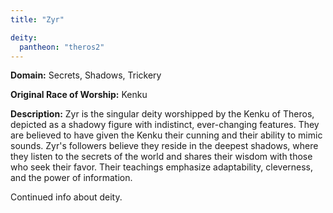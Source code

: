 ```yaml
---
title: "Zyr"

deity: 
  pantheon: "theros2"
---
```


**Domain:** Secrets, Shadows, Trickery

**Original Race of Worship:** Kenku

**Description:** Zyr is the singular deity worshipped by the Kenku of Theros, depicted as a shadowy figure with indistinct, ever-changing features. They are believed to have given the Kenku their cunning and their ability to mimic sounds. Zyr's followers believe they reside in the deepest shadows, where they listen to the secrets of the world and shares their wisdom with those who seek their favor. Their teachings emphasize adaptability, cleverness, and the power of information.

<!--more-->

<div class="todo">Continued info about deity.</div>
